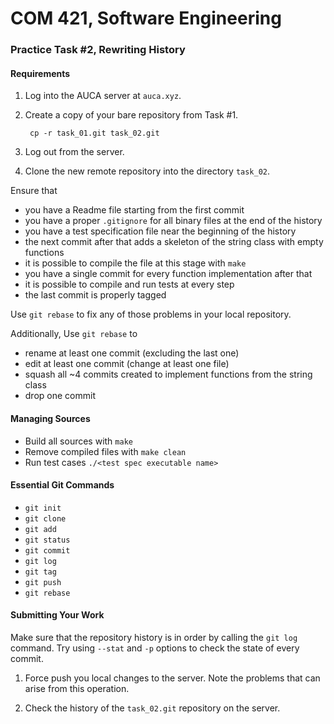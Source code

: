 # COM 421, Software Engineering
### Practice Task #2, Rewriting History

#### Requirements

1. Log into the AUCA server at `auca.xyz`.

2. Create a copy of your bare repository from Task #1.

        cp -r task_01.git task_02.git

3. Log out from the server.

4. Clone the new remote repository into the directory `task_02`.

Ensure that

* you have a Readme file starting from the first commit
* you have a proper `.gitignore` for all binary files at the end of the history
* you have a test specification file near the beginning of the history
* the next commit after that adds a skeleton of the string class with empty
  functions
* it is possible to compile the file at this stage with `make`
* you have a single commit for every function implementation after that
* it is possible to compile and run tests at every step
* the last commit is properly tagged

Use `git rebase` to fix any of those problems in your local repository.

Additionally, Use `git rebase` to

* rename at least one commit (excluding the last one)
* edit at least one commit (change at least one file)
* squash all ~4 commits created to implement functions from the string class
* drop one commit

#### Managing Sources

* Build all sources with `make`
* Remove compiled files with `make clean`
* Run test cases `./<test spec executable name>`

#### Essential Git Commands

* `git init`
* `git clone`
* `git add`
* `git status`
* `git commit`
* `git log`
* `git tag`
* `git push`
* `git rebase`

#### Submitting Your Work

Make sure that the repository history is in order by calling the `git log`
command. Try using `--stat` and `-p` options to check the state of every
commit.

1. Force push you local changes to the server. Note the problems that can arise
   from this operation.

2. Check the history of the `task_02.git` repository on the server.
